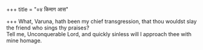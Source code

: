 +++
title = "०४ किमाग आस"

+++
What, Varuna, hath been my chief transgression, that thou wouldst slay the friend who sings thy praises?  
     Tell me, Unconquerable Lord, and quickly sinless will I approach thee with mine homage.